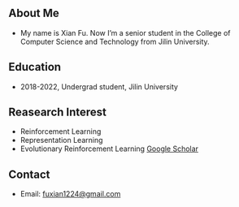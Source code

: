 ## About Me
- My name is Xian Fu. Now I’m a senior student in the College of Computer Science and Technology from Jilin University.


## Education
- 2018-2022, Undergrad student, Jilin University


## Reasearch Interest 
- Reinforcement Learning
- Representation Learning
- Evolutionary Reinforcement Learning
[Google Scholar](https://scholar.google.com/citations?user=MXwELckAAAAJ&hl=zh-CN&oi=ao)

<!--
## Books I'm learning
- **Reinforcement Learning** _an introduction_<br>
　　　by Richard Sutton and Andrew Barto    
- **Multiagent Systems**  _Algorithmic, Game-Theoretic, and Logical Foundations_<br>
　　　by Yoav Shoham
-->
 
## Contact
- Email: fuxian1224@gmail.com
